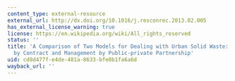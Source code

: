 ```yaml
---
content_type: external-resource
external_url: http://dx.doi.org/10.1016/j.resconrec.2013.02.005
has_external_license_warning: true
license: https://en.wikipedia.org/wiki/All_rights_reserved
status: ''
title: 'A Comparison of Two Models for Dealing with Urban Solid Waste: Management
  by Contract and Management by Public-private Partnership'
uid: cd8d477f-e4de-481a-8633-bfe0b1fa6a6d
wayback_url: ''
---
```

